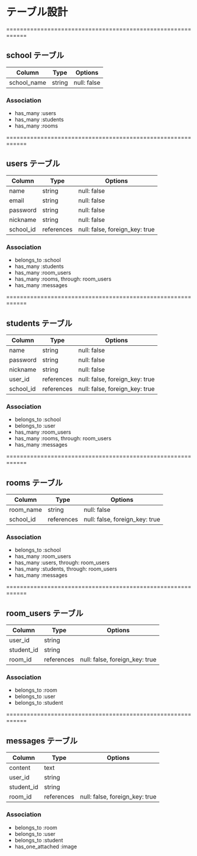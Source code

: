 # テーブル設計
============================================================
## school テーブル

| Column      | Type   | Options     |
| ----------- | ------ | ----------- |
| school_name | string | null: false |

### Association

- has_many :users
- has_many :students
- has_many :rooms

============================================================
## users テーブル

| Column    | Type       | Options                        |
| --------- | ---------- | ------------------------------ |
| name      | string     | null: false                    |
| email     | string     | null: false                    |
| password  | string     | null: false                    |
| nickname  | string     | null: false                    |
| school_id | references | null: false, foreign_key: true |

### Association

- belongs_to :school
- has_many :students
- has_many :room_users
- has_many :rooms, through: room_users
- has_many :messages

============================================================
## students テーブル

| Column     | Type       | Options                        |
| ---------- | ---------- | ------------------------------ |
| name       | string     | null: false                    |
| password   | string     | null: false                    |
| nickname   | string     | null: false                    |
| user_id    | references | null: false, foreign_key: true |
| school_id  | references | null: false, foreign_key: true |

### Association

- belongs_to :school
- belongs_to :user
- has_many :room_users
- has_many :rooms, through: room_users
- has_many :messages

============================================================
## rooms テーブル

| Column     | Type       | Options                        |
| ---------- | ---------- | ------------------------------ |
| room_name  | string     | null: false                    |
| school_id  | references | null: false, foreign_key: true |

### Association

- belongs_to :school
- has_many :room_users
- has_many :users, through: room_users
- has_many :students, through: room_users
- has_many :messages

============================================================
## room_users テーブル

| Column     | Type       | Options                        |
| ---------- | ---------- | ------------------------------ |
| user_id    | string     |                                |
| student_id | string     |                                |
| room_id    | references | null: false, foreign_key: true |

### Association

- belongs_to :room
- belongs_to :user
- belongs_to :student

============================================================
## messages テーブル

| Column     | Type       | Options                        |
| ---------- | ---------- | ------------------------------ |
| content    | text       |                                |
| user_id    | string     |                                |
| student_id | string     |                                |
| room_id    | references | null: false, foreign_key: true |

### Association

- belongs_to :room
- belongs_to :user
- belongs_to :student
- has_one_attached :image